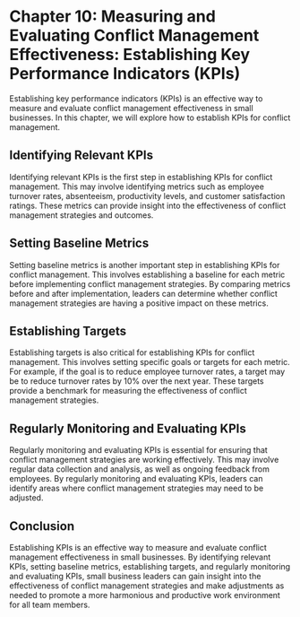 Chapter 10: Measuring and Evaluating Conflict Management Effectiveness: Establishing Key Performance Indicators (KPIs)
======================================================================================================================

Establishing key performance indicators (KPIs) is an effective way to measure and evaluate conflict management effectiveness in small businesses. In this chapter, we will explore how to establish KPIs for conflict management.

Identifying Relevant KPIs
-------------------------

Identifying relevant KPIs is the first step in establishing KPIs for conflict management. This may involve identifying metrics such as employee turnover rates, absenteeism, productivity levels, and customer satisfaction ratings. These metrics can provide insight into the effectiveness of conflict management strategies and outcomes.

Setting Baseline Metrics
------------------------

Setting baseline metrics is another important step in establishing KPIs for conflict management. This involves establishing a baseline for each metric before implementing conflict management strategies. By comparing metrics before and after implementation, leaders can determine whether conflict management strategies are having a positive impact on these metrics.

Establishing Targets
--------------------

Establishing targets is also critical for establishing KPIs for conflict management. This involves setting specific goals or targets for each metric. For example, if the goal is to reduce employee turnover rates, a target may be to reduce turnover rates by 10% over the next year. These targets provide a benchmark for measuring the effectiveness of conflict management strategies.

Regularly Monitoring and Evaluating KPIs
----------------------------------------

Regularly monitoring and evaluating KPIs is essential for ensuring that conflict management strategies are working effectively. This may involve regular data collection and analysis, as well as ongoing feedback from employees. By regularly monitoring and evaluating KPIs, leaders can identify areas where conflict management strategies may need to be adjusted.

Conclusion
----------

Establishing KPIs is an effective way to measure and evaluate conflict management effectiveness in small businesses. By identifying relevant KPIs, setting baseline metrics, establishing targets, and regularly monitoring and evaluating KPIs, small business leaders can gain insight into the effectiveness of conflict management strategies and make adjustments as needed to promote a more harmonious and productive work environment for all team members.
